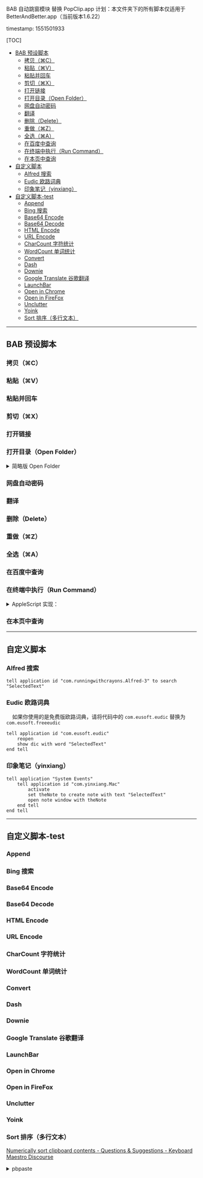 BAB 自动跳窗模块 替换 PopClip.app 计划：本文件夹下的所有脚本仅适用于 BetterAndBetter.app（当前版本1.6.22）

timestamp: 1551501933

[TOC]


* [BAB 预设脚本](#bab-预设脚本)
   * [拷贝（⌘C）](#拷贝c)
   * [粘贴（⌘V）](#粘贴v)
   * [粘贴并回车](#粘贴并回车)
   * [剪切（⌘X）](#剪切x)
   * [打开链接](#打开链接)
   * [打开目录（Open Folder）](#打开目录open-folder)
   * [网盘自动密码](#网盘自动密码)
   * [翻译](#翻译)
   * [删除（Delete）](#删除delete)
   * [重做（⌘Z）](#重做z)
   * [全选（⌘A）](#全选a)
   * [在百度中查询](#在百度中查询)
   * [在终端中执行（Run Command）](#在终端中执行run-command)
   * [在本页中查询](#在本页中查询)
* [自定义脚本](#自定义脚本)
   * [Alfred 搜索](#alfred-搜索)
   * [Eudic 欧路词典](#eudic-欧路词典)
   * [印象笔记（yinxiang）](#印象笔记yinxiang)
* [自定义脚本-test](#自定义脚本-test)
   * [Append](#append)
   * [Bing 搜索](#bing-搜索)
   * [Base64 Encode](#base64-encode)
   * [Base64 Decode](#base64-decode)
   * [HTML Encode](#html-encode)
   * [URL Encode](#url-encode)
   * [CharCount 字符统计](#charcount-字符统计)
   * [WordCount 单词统计](#wordcount-单词统计)
   * [Convert](#convert)
   * [Dash](#dash)
   * [Downie](#downie)
   * [Google Translate 谷歌翻译](#google-translate-谷歌翻译)
   * [LaunchBar](#launchbar)
   * [Open in Chrome](#open-in-chrome)
   * [Open in FireFox](#open-in-firefox)
   * [Unclutter](#unclutter)
   * [Yoink](#yoink)
   * [Sort 排序（多行文本）](#sort-排序多行文本)

---

## BAB 预设脚本

### 拷贝（⌘C）

### 粘贴（⌘V）

### 粘贴并回车

### 剪切（⌘X）

### 打开链接

### 打开目录（Open Folder）

<details>
<summary>简略版 Open Folder</summary>

```applescript
-- 需要判断文本末尾是否已经存在符号“/”，如果无，则添加
open "SelectedText"
```

</details>


### 网盘自动密码

### 翻译

### 删除（Delete）

### 重做（⌘Z）

### 全选（⌘A）

### 在百度中查询

### 在终端中执行（Run Command）

<details>
<summary>AppleScript 实现：</summary>

```applescript
tell application "Terminal"
	activate
	-- If there are no open windows, open one.
	if (count of windows) is less than 1 then
		do script ""
	end if
	set theTab to selected tab in first window
	do script "SelectedText" in theTab
end tell
```

</details>


### 在本页中查询



---

## 自定义脚本

### Alfred 搜索

```applescript
tell application id "com.runningwithcrayons.Alfred-3" to search "SelectedText"
```

### Eudic 欧路词典

&nbsp;&nbsp;&nbsp;&nbsp;如果你使用的是免费版欧路词典，请将代码中的 `com.eusoft.eudic` 替换为 `com.eusoft.freeeudic`

```applescript
tell application id "com.eusoft.eudic"
	reopen
	show dic with word "SelectedText"
end tell
```

### 印象笔记（yinxiang）

```applescript
tell application "System Events"
	tell application id "com.yinxiang.Mac"
		activate
		set theNote to create note with text "SelectedText"
		open note window with theNote
	end tell
end tell
```


---

## 自定义脚本-test

### Append

### Bing 搜索

### Base64 Encode

### Base64 Decode

### HTML Encode

### URL Encode

### CharCount 字符统计

### WordCount 单词统计

### Convert

### Dash


### Downie

### Google Translate 谷歌翻译

### LaunchBar

### Open in Chrome

### Open in FireFox

### Unclutter

### Yoink

### Sort 排序（多行文本）

[Numerically sort clipboard contents - Questions & Suggestions - Keyboard Maestro Discourse](https://forum.keyboardmaestro.com/t/numerically-sort-clipboard-contents/11075)


<details>
<summary>pbpaste</summary>

```applescript
tell application "System Events"
	do shell script "pbpaste | sort | uniq | pbcopy"
end tell
```

</details>




